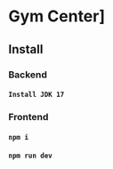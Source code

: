 # Gym Center]
## Install
### Backend 
#### `Install JDK 17`
### Frontend
#### `npm i`
#### `npm run dev`
